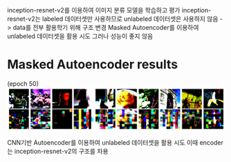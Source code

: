 inception-resnet-v2를 이용하여 이미지 분류 모델을 학습하고 평가
inception-resnet-v2는 labeled 데이터셋만 사용하므로 unlabeled 데이터셋은 사용하지 않음 -> data를 전부 활용학기 위해 구조 변경
Masked Autoencoder를 이용하여 unlabeled 데이터셋을 활용 시도 그러나 성능이 좋지 않음

# Masked Autoencoder results
(epoch 50)
![img.png](results/img.png)

CNN기반 Autoencoder를 이용하여 unlabeled 데이터셋을 활용 시도 이때 encoder는 inception-resnet-v2의 구조를 차용